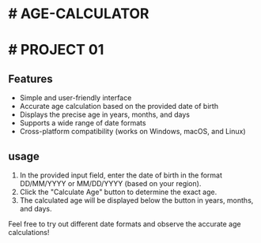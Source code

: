 # # AGE-CALCULATOR

# # PROJECT 01


## Features
- Simple and user-friendly interface
- Accurate age calculation based on the provided date of birth
- Displays the precise age in years, months, and days
- Supports a wide range of date formats
- Cross-platform compatibility (works on Windows, macOS, and Linux)

## usage
1. In the provided input field, enter the date of birth in the format DD/MM/YYYY or MM/DD/YYYY (based on your region).
2. Click the "Calculate Age" button to determine the exact age.
3. The calculated age will be displayed below the button in years, months, and days.

Feel free to try out different date formats and observe the accurate age calculations!
